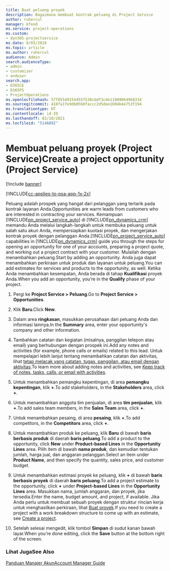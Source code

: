 ```yaml
---
title: Buat peluang proyek
description: Bagaimana membuat kontrak peluang di Project Service
author: ruhercul
manager: kfend
ms.service: project-operations
ms.custom:
- dyn365-projectservice
ms.date: 8/03/2018
ms.topic: article
ms.author: ruhercul
audience: Admin
search.audienceType:
- admin
- customizer
- enduser
search.app:
- D365CE
- D365PS
- ProjectOperations
ms.openlocfilehash: 57f85549154455f538cbdf3cde11989064968334
ms.sourcegitcommit: 418fa1fe9d605b8faccc2d5dee1b04b4e753f194
ms.translationtype: HT
ms.contentlocale: id-ID
ms.lasthandoff: 02/10/2021
ms.locfileid: "5146892"
---
```

# <a name="create-a-project-opportunity-project-service"></a><span data-ttu-id="7f9ac-103">Membuat peluang proyek (Project Service)</span><span class="sxs-lookup"><span data-stu-id="7f9ac-103">Create a project opportunity (Project Service)</span></span>

[!include [banner](../includes/psa-now-project-operations.md)]

[!INCLUDE[cc-applies-to-psa-app-1x-2x](../includes/cc-applies-to-psa-app-1x-2x.md)]

<span data-ttu-id="7f9ac-104">Peluang adalah prospek yang hangat dari pelanggan yang tertarik pada kontrak layanan Anda.</span><span class="sxs-lookup"><span data-stu-id="7f9ac-104">Opportunities are warm leads from customers who are interested in contracting your services.</span></span> <span data-ttu-id="7f9ac-105">Kemampuan [!INCLUDE[pn_project_service_auto](../includes/pn-project-service-auto.md)] di [!INCLUDE[pn_dynamics_crm](../includes/pn-dynamics-crm.md)] memandu Anda melalui langkah-langkah untuk membuka peluang untuk salah satu akun Anda, mempersiapkan kuotasi proyek, dan mengerjakan kontrak proyek dengan pelanggan Anda.</span><span class="sxs-lookup"><span data-stu-id="7f9ac-105">[!INCLUDE[pn_project_service_auto](../includes/pn-project-service-auto.md)] capabilities in [!INCLUDE[pn_dynamics_crm](../includes/pn-dynamics-crm.md)] guide you through the steps for opening an opportunity for one of your accounts, preparing a project quote, and working out a project contract with your customer.</span></span> <span data-ttu-id="7f9ac-106">Mulailah dengan menambahkan peluang.</span><span class="sxs-lookup"><span data-stu-id="7f9ac-106">Start by adding an opportunity.</span></span> <span data-ttu-id="7f9ac-107">Anda juga dapat menambahkan perkiraan untuk produk dan layanan untuk peluang.</span><span class="sxs-lookup"><span data-stu-id="7f9ac-107">You can add estimates for services and products to the opportunity, as well.</span></span> <span data-ttu-id="7f9ac-108">Ketika Anda menambahkan kesempatan, Anda berada di tahap **Kualifikasi** proyek Anda.</span><span class="sxs-lookup"><span data-stu-id="7f9ac-108">When you add an opportunity, you’re in the **Qualify** phase of your project.</span></span>  
  
1.  <span data-ttu-id="7f9ac-109">Pergi ke **Project Service > Peluang**.</span><span class="sxs-lookup"><span data-stu-id="7f9ac-109">Go to **Project Service > Opportunities**.</span></span>  
  
2.  <span data-ttu-id="7f9ac-110">Klik **Baru**.</span><span class="sxs-lookup"><span data-stu-id="7f9ac-110">Click **New**.</span></span>  
  
3.  <span data-ttu-id="7f9ac-111">Dalam area **ringkasan**, masukkan perusahaan dari peluang Anda dan informasi lainnya.</span><span class="sxs-lookup"><span data-stu-id="7f9ac-111">In the **Summary** area, enter your opportunity's company and other information.</span></span>  
  
4.  <span data-ttu-id="7f9ac-112">Tambahkan catatan dan kegiatan (misalnya, panggilan telepon atau email) yang berhubungan dengan prospek ini.</span><span class="sxs-lookup"><span data-stu-id="7f9ac-112">Add any notes and activities (for example, phone calls or emails) related to this lead.</span></span> <span data-ttu-id="7f9ac-113">Untuk mempelajari lebih lanjut tentang menambahkan catatan dan aktivitas, lihat [tetap melacak yang catatan, tugas, panggilan, atau email dengan aktivitas](https://docs.microsoft.com/dynamics365/customerengagement/on-premises/basics/work-with-activities).</span><span class="sxs-lookup"><span data-stu-id="7f9ac-113">To learn more about adding notes and activities, see [Keep track of notes, tasks, calls, or email with activities](https://docs.microsoft.com/dynamics365/customerengagement/on-premises/basics/work-with-activities).</span></span>  
  
5.  <span data-ttu-id="7f9ac-114">Untuk menambahkan pemangku kepentingan, di area **pemangku kepentingan**, klik **+**.</span><span class="sxs-lookup"><span data-stu-id="7f9ac-114">To add stakeholders, in the **Stakeholders** area, click **+**.</span></span>  
  
6.  <span data-ttu-id="7f9ac-115">Untuk menambahkan anggota tim penjualan, di area **tim penjualan**, klik **+**.</span><span class="sxs-lookup"><span data-stu-id="7f9ac-115">To add sales team members, in the **Sales Team** area, click **+**.</span></span>  
  
7.  <span data-ttu-id="7f9ac-116">Untuk menambahkan pesaing, di area **pesaing**, klik **+**.</span><span class="sxs-lookup"><span data-stu-id="7f9ac-116">To add competitors, in the **Competitors** area, click **+**.</span></span>  
  
8.  <span data-ttu-id="7f9ac-117">Untuk menambahkan produk ke peluang, klik **Baru** di bawah **baris berbasis produk** di daerah **baris peluang**.</span><span class="sxs-lookup"><span data-stu-id="7f9ac-117">To add a product to the opportunity, click **New** under **Product-based Lines** in the **Opportunity Lines** area.</span></span> <span data-ttu-id="7f9ac-118">Pilih item di bawah **nama produk**, dan kemudian tentukan jumlah, harga jual, dan anggaran pelanggan.</span><span class="sxs-lookup"><span data-stu-id="7f9ac-118">Select an item under **Product Name**, and then specify the quantity, sales price, and customer budget.</span></span>  
  
9. <span data-ttu-id="7f9ac-119">Untuk menambahkan estimasi proyek ke peluang, klik **+** di bawah **baris berbasis proyek** di daerah **baris peluang**.</span><span class="sxs-lookup"><span data-stu-id="7f9ac-119">To add a project estimate to the opportunity, click **+** under **Project-based Lines** in the **Opportunity Lines** area.</span></span> <span data-ttu-id="7f9ac-120">Masukkan nama, jumlah anggaran, dan proyek, jika tersedia.</span><span class="sxs-lookup"><span data-stu-id="7f9ac-120">Enter the name, budget amount, and project, if available.</span></span> <span data-ttu-id="7f9ac-121">Jika Anda perlu untuk membuat sebuah proyek dengan struktur rincian kerja untuk menghasilkan perkiraan, lihat [Buat proyek](../psa/create-project.md).</span><span class="sxs-lookup"><span data-stu-id="7f9ac-121">If you need to create a project with a work breakdown structure to come up with an estimate, see [Create a project](../psa/create-project.md).</span></span>  
  
10. <span data-ttu-id="7f9ac-122">Setelah selesai mengedit, klik tombol **Simpan** di sudut kanan bawah layar.</span><span class="sxs-lookup"><span data-stu-id="7f9ac-122">When you’re done editing, click the **Save** button at the bottom right of the screen.</span></span>  
  
### <a name="see-also"></a><span data-ttu-id="7f9ac-123">Lihat Juga</span><span class="sxs-lookup"><span data-stu-id="7f9ac-123">See Also</span></span>  
 [<span data-ttu-id="7f9ac-124">Panduan Manajer Akun</span><span class="sxs-lookup"><span data-stu-id="7f9ac-124">Account Manager Guide</span></span>](../psa/account-manager-guide.md)

